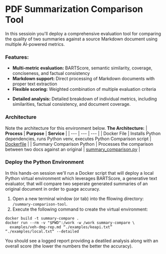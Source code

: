 # PDF Summarization Comparison Tool
In this sessioin you'll deploy a comprehensive evaluation tool for comparing the quality of two summaries against a source Markdown document using multiple AI-powered metrics.

### Features:
- **Multi-metric evaluation:** BARTScore, semantic similarity, coverage, conciseness, and factual consistency
- **Markdown support:** Direct processing of Markdown documents with proper text extraction
- **Flexible scoring:** Weighted combination of multiple evaluation criteria
<!--- **GPU acceleration:** CUDA support for faster processing-->
- **Detailed analysis:** Detailed breakdown of individual metrics, including similarities, factual consistency, and document coverage.


### Architecture
Note the architecture for this environment below.
**The Architecture:**
| **Process**   | **Purpose**   | **Service**   |
| ---           | ---           | ---           |
| Docker File  | Installs Python dependencies, runs Python venv, executes Python Comparison script  | [Dockerfile](../summary-comparison-tool/Dockerfile)  |
| Summary Comparison Python  | Processes the comparison between two docs against an original  | [summary_comparison.py](../summary-comparison-tool/summary_comparison.py)  |



### Deploy the Python Environment
In this hands-on session we'll run a Docker script that will deploy a local Python virtual environment which leverages BARTScore, a generative text evaluator, that will compare two seperate generated summaries of an original document in order to guage accuracy.
1. Open a new terminal window (or tab) into the fllowing directory: ```/summary-comparison-tool```.  
2. Execute the following command to create the virtual environment:
```
docker build -t summary-compare .
docker run --rm -v "$PWD":/work -w /work summary-compare \
  examples/veh-dmg-rep.md “./examples/keapi.txt” “./examples/local.txt“ --detailed
```
You should see a logged report providing a deatiled analysis along with an overall score (the lower the numbers the better the accuracy).




